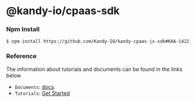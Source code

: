 @kandy-io/cpaas-sdk
========

### Npm Install

`$ npm install https://github.com/Kandy-IO/kandy-cpaas-js-sdk#KAA-1422`

### Reference

The information about tutorials and documents can be found in the links below

* `Documents`: [docs](https://Kandy-IO.github.io/kandy-cpaas-js-sdk/docs).
* `Tutorials`:  [Get Started](https://Kandy-IO.github.io/kandy-cpaas-js-sdk/tutorials/?KANDYFQDN=oauth-cpaas.att.com#/Get%20Started)





